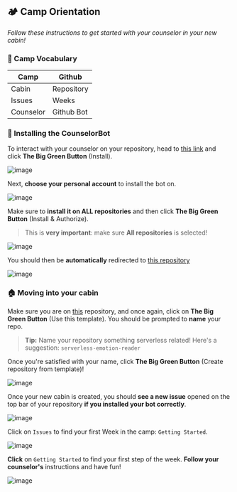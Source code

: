 ## :camping: Camp Orientation

*Follow these instructions to get started with your counselor in your new cabin!*

### :book: Camp Vocabulary

| Camp      | Github     |
| --------- | ---------- |
| Cabin     | Repository |
| Issues    | Weeks      |
| Counselor | Github Bot |

### :robot: Installing the CounselorBot

To interact with your counselor on your repository, head to [this link](https://github.com/apps/counselorbot) and click **The Big Green Button** (Install).

![image](https://user-images.githubusercontent.com/69332964/114454174-4e930100-9ba8-11eb-8ac9-551e53795a18.png)



Next, **choose your personal account** to install the bot on.

![image](https://user-images.githubusercontent.com/69332964/114454284-72eedd80-9ba8-11eb-8c0b-b06055444001.png)



Make sure to **install it on ALL repositories** and then click **The Big Green Button** (Install & Authorize).

> This is **very important**: make sure **All repositories** is selected!

![image](https://user-images.githubusercontent.com/69332964/114454571-c06b4a80-9ba8-11eb-943d-cbe171e85ab0.png)



You should then be **automatically** redirected to [this repository](https://github.com/bitprj/Intro-To-Serverless)

![image](https://user-images.githubusercontent.com/69332964/114478884-4d27ff80-9bcd-11eb-905c-1c271069ea51.png)



### :house: Moving into your cabin

Make sure you are on [this](https://github.com/bitprj/Intro-To-Serverless) repository, and once again, click on **The Big Green Button** (Use this template). You should be prompted to **name** your repo.

> **Tip:** Name your repository something serverless related! Here's a suggestion: `serverless-emotion-reader`

Once you're satisfied with your name, click **The Big Green Button** (Create repository from template)! 

![image](https://user-images.githubusercontent.com/69332964/114455919-4340d500-9baa-11eb-9ef3-359429ccafab.png)



Once your new cabin is created, you should **see a new issue** opened on the top bar of your repository **if you installed your bot correctly**.

![image](https://user-images.githubusercontent.com/69332964/114456826-54d6ac80-9bab-11eb-8f22-2c939d26356c.png)



Click on `Issues` to find your first Week in the camp: `Getting Started`.

![image](https://user-images.githubusercontent.com/69332964/114478985-806a8e80-9bcd-11eb-951c-ac6499317bd3.png)



**Click** on `Getting Started` to find your first step of the week. **Follow your counselor's** instructions and have fun!

![image](https://user-images.githubusercontent.com/69332964/114479022-8fe9d780-9bcd-11eb-956f-6e4132220e11.png)